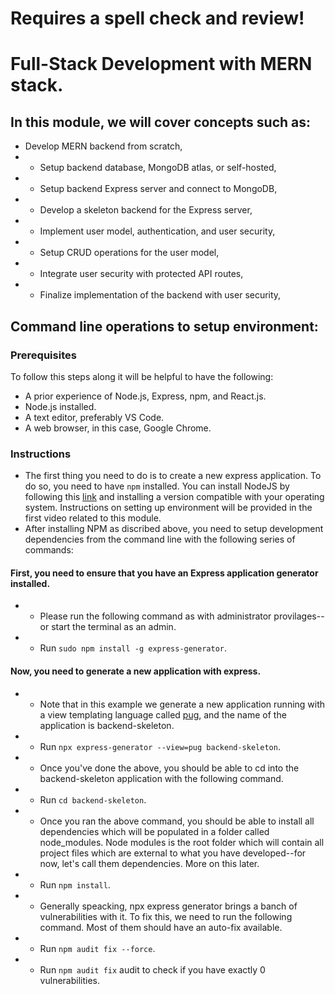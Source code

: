 # Requires a spell check and review!

# Full-Stack Development with MERN stack.

## In this module, we will cover concepts such as:

- Develop MERN backend from scratch,
- - Setup backend database, MongoDB atlas, or self-hosted,
- - Setup backend Express server and connect to MongoDB,
- - Develop a skeleton backend for the Express server,
- - Implement user model, authentication, and user security,
- - Setup CRUD operations for the user model,
- - Integrate user security with protected API routes,
- - Finalize implementation of the backend with user security,

## Command line operations to setup environment:

### Prerequisites

To follow this steps along it will be helpful to have the following:

- A prior experience of Node.js, Express, npm, and React.js.
- Node.js installed.
- A text editor, preferably VS Code.
- A web browser, in this case, Google Chrome.

### Instructions

- The first thing you need to do is to create a new express application. To do so, you need to have `npm` installed. You can install NodeJS by following this [link](https://nodejs.org/en/download/) and installing a version compatible with your operating system. Instructions on setting up environment will be provided in the first video related to this module.
- After installing NPM as discribed above, you need to setup development dependencies from the command line with the following series of commands:

#### First, you need to ensure that you have an Express application generator installed.
- - Please run the following command as with administrator provilages--or start the terminal as an admin.
- - Run `sudo npm install -g express-generator`.

#### Now, you need to generate a new application with express.
- - Note that in this example we generate a new application running with a view templating language called [pug](https://pugjs.org/), and the name of the application is backend-skeleton.
- - Run `npx express-generator --view=pug backend-skeleton`.

- - Once you've done the above, you should be able to cd into the backend-skeleton application with the following command.
- - Run `cd backend-skeleton`.
- - Once you ran the above command, you should be able to install all dependencies which will be populated in a folder called node_modules. Node modules is the root folder which will contain all project files which are external to what you have developed--for now, let's call them dependencies. More on this later.
- - Run `npm install`.
- - Generally speacking, npx express generator brings a banch of vulnerabilities with it. To fix this, we need to run the following command. Most of them should have an auto-fix available.
- - Run `npm audit fix --force`.
- - Run `npm audit fix` audit to check if you have exactly 0 vulnerabilities.
